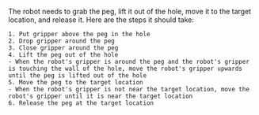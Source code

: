The robot needs to grab the peg, lift it out of the hole, move it to the target location, and release it. Here are the steps it should take:

    1. Put gripper above the peg in the hole
    2. Drop gripper around the peg
    3. Close gripper around the peg
    4. Lift the peg out of the hole
    - When the robot's gripper is around the peg and the robot's gripper is touching the wall of the hole, move the robot's gripper upwards until the peg is lifted out of the hole
    5. Move the peg to the target location
    - When the robot's gripper is not near the target location, move the robot's gripper until it is near the target location
    6. Release the peg at the target location
